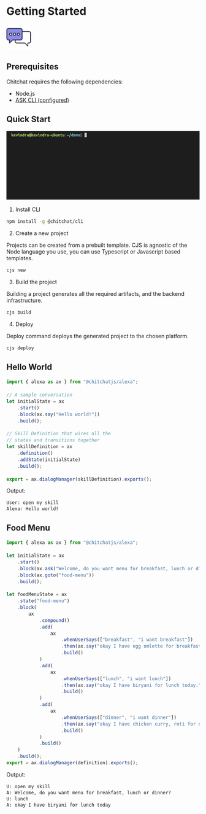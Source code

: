 # Getting Started

![An image](../images/logo/64x64.png)

## Prerequisites

Chitchat requires the following dependencies:

-   Node.js
-   [ASK CLI (configured)](https://www.npmjs.com/package/ask-cli)

## Quick Start

![An image](../images/gifs/create-project.gif)

1. Install CLI

```sh
npm install -g @chitchat/cli
```

2.  Create a new project

Projects can be created from a prebuilt template. CJS is agnostic of the Node language you use, you can use Typescript or Javascript based templates.

```sh
cjs new
```

3. Build the project

Building a project generates all the required artifacts, and the backend infrastructure.

```sh
cjs build
```

4. Deploy

Deploy command deploys the generated project to the chosen platform.

```sh
cjs deploy
```

## Hello World

```ts
import { alexa as ax } from "@chitchatjs/alexa";

// A sample conversation
let initialState = ax
    .start()
    .block(ax.say("Hello world!"))
    .build();

// Skill Definition that wires all the
// states and transitions together
let skillDefinition = ax
    .definition()
    .addState(initialState)
    .build();

export = ax.dialogManager(skillDefinition).exports();
```

Output:

```
User: open my skill
Alexa: Hello world!
```

## Food Menu

```ts
import { alexa as ax } from "@chitchatjs/alexa";

let initialState = ax
    .start()
    .block(ax.ask("Welcome, do you want menu for breakfast, lunch or dinner?").build())
    .block(ax.goto("food-menu"))
    .build();

let foodMenuState = ax
    .state("food-menu")
    .block(
        ax
            .compound()
            .add(
                ax
                    .whenUserSays(["breakfast", "i want breakfast"])
                    .then(ax.say("okay I have egg omlette for breakfast today."))
                    .build()
            )
            .add(
                ax
                    .whenUserSays(["lunch", "i want lunch"])
                    .then(ax.say("okay I have biryani for lunch today."))
                    .build()
            )
            .add(
                ax
                    .whenUserSays(["dinner", "i want dinner"])
                    .then(ax.say("okay I have chicken curry, roti for dinner today."))
                    .build()
            )
            .build()
    )
    .build();
export = ax.dialogManager(definition).exports();
```

Output:

```
U: open my skill
A: Welcome, do you want menu for breakfast, lunch or dinner?
U: lunch
A: okay I have biryani for lunch today
```
